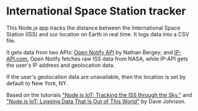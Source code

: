 # International Space Station tracker

This Node.js app tracks the distance between the International Space Station (ISS) and our location on Earth in real time. It logs data into a CSV file.

It gets data from two APIs: [Open Notify API](http://open-notify.org) by Nathan Bergey; and [IP-API.com.](http://ip-api.com) Open Notify fetches raw ISS data from NASA, while IP-API gets the user's IP address and geolocation data.

If the user's geolocation data are unavailable, then the location is set by default to New York, NY.

Based on the tutorials ["Node.js IoT: Tracking the ISS through the Sky,"](http://thisdavej.com/node-js-iot-tracking-the-iss-through-the-sky) and ["Node.js IoT: Logging Data That Is Out of This World"](http://thisdavej.com/node-js-iot-logging-data-that-is-out-of-this-world/) by Dave Johnson.